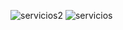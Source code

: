 ![servicios2](https://github.com/DiegoZapata23/Serviciosev04/assets/175146567/7f666417-1b21-482c-bd89-40417a8dcc65)
![servicios](https://github.com/DiegoZapata23/Serviciosev04/assets/175146567/3a2b6a81-27bd-4795-8360-0fe5d6b73246)

